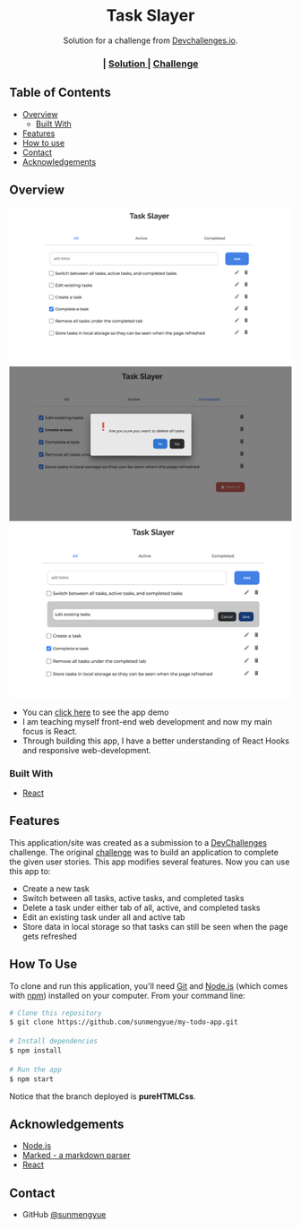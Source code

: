 <!-- Please update value in the {}  -->

<h1 align="center">Task Slayer</h1>

<div align="center">
   Solution for a challenge from  <a href="http://devchallenges.io" target="_blank">Devchallenges.io</a>.
</div>

<div align="center">
  <h3>
    <span> | </span>
    <a href="https://task-slayer-70909.herokuapp.com">
      Solution
    </a>
    <span> | </span>
    <a href="https://devchallenges.io/challenges/hH6PbOHBdPm6otzw2De5">
      Challenge
    </a>
  </h3>
</div>

<!-- TABLE OF CONTENTS -->

## Table of Contents

- [Overview](#overview)
  - [Built With](#built-with)
- [Features](#features)
- [How to use](#how-to-use)
- [Contact](#contact)
- [Acknowledgements](#acknowledgements)

<!-- OVERVIEW -->

## Overview

![overview](./wiki/overview.png)
![delete](./wiki/deleteAll.png)
![editing](./wiki/edit.png)

- You can [click here](https://task-slayer-70909.herokuapp.com/) to see the app demo
- I am teaching myself front-end web development and now my main focus is React.
- Through building this app, I have a better understanding of React Hooks and responsive web-development.

### Built With

<!-- This section should list any major frameworks that you built your project using. Here are a few examples.-->

- [React](https://reactjs.org/)

## Features

<!-- List the features of your application or follow the template. Don't share the figma file here :) -->

This application/site was created as a submission to a [DevChallenges](https://devchallenges.io/challenges) challenge. The original [challenge](https://devchallenges.io/challenges/hH6PbOHBdPm6otzw2De5) was to build an application to complete the given user stories. This app modifies several features. Now you can use this app to:

- Create a new task
- Switch between all tasks, active tasks, and completed tasks
- Delete a task under either tab of all, active, and completed tasks
- Edit an existing task under all and active tab
- Store data in local storage so that tasks can still be seen when the page gets refreshed

## How To Use

<!-- Example: -->

To clone and run this application, you'll need [Git](https://git-scm.com) and [Node.js](https://nodejs.org/en/download/) (which comes with [npm](http://npmjs.com)) installed on your computer. From your command line:

```bash
# Clone this repository
$ git clone https://github.com/sunmengyue/my-todo-app.git

# Install dependencies
$ npm install

# Run the app
$ npm start
```

Notice that the branch deployed is **pureHTMLCss**.

## Acknowledgements

<!-- This section should list any articles or add-ons/plugins that helps you to complete the project. This is optional but it will help you in the future. For example: -->

- [Node.js](https://nodejs.org/)
- [Marked - a markdown parser](https://github.com/chjj/marked)
- [React](https://reactjs.org/)

## Contact

- GitHub [@sunmengyue](https://github.com/sunmengyue)
